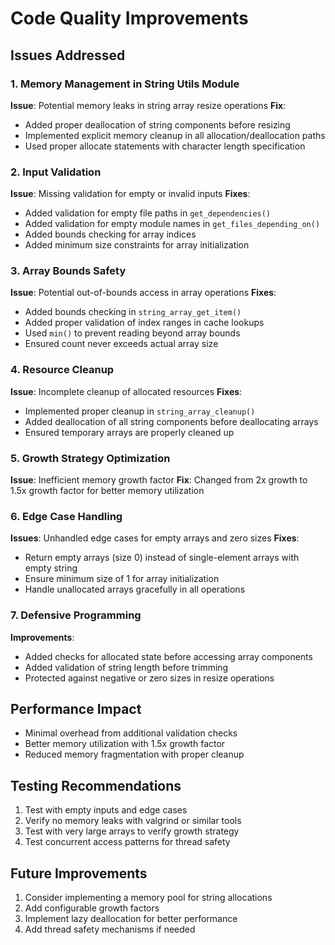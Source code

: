 # Code Quality Improvements

## Issues Addressed

### 1. Memory Management in String Utils Module
**Issue**: Potential memory leaks in string array resize operations
**Fix**: 
- Added proper deallocation of string components before resizing
- Implemented explicit memory cleanup in all allocation/deallocation paths
- Used proper allocate statements with character length specification

### 2. Input Validation
**Issue**: Missing validation for empty or invalid inputs
**Fixes**:
- Added validation for empty file paths in `get_dependencies()`
- Added validation for empty module names in `get_files_depending_on()`
- Added bounds checking for array indices
- Added minimum size constraints for array initialization

### 3. Array Bounds Safety
**Issue**: Potential out-of-bounds access in array operations
**Fixes**:
- Added bounds checking in `string_array_get_item()`
- Added proper validation of index ranges in cache lookups
- Used `min()` to prevent reading beyond array bounds
- Ensured count never exceeds actual array size

### 4. Resource Cleanup
**Issue**: Incomplete cleanup of allocated resources
**Fixes**:
- Implemented proper cleanup in `string_array_cleanup()`
- Added deallocation of all string components before deallocating arrays
- Ensured temporary arrays are properly cleaned up

### 5. Growth Strategy Optimization
**Issue**: Inefficient memory growth factor
**Fix**: Changed from 2x growth to 1.5x growth factor for better memory utilization

### 6. Edge Case Handling
**Issues**: Unhandled edge cases for empty arrays and zero sizes
**Fixes**:
- Return empty arrays (size 0) instead of single-element arrays with empty string
- Ensure minimum size of 1 for array initialization
- Handle unallocated arrays gracefully in all operations

### 7. Defensive Programming
**Improvements**:
- Added checks for allocated state before accessing array components
- Added validation of string length before trimming
- Protected against negative or zero sizes in resize operations

## Performance Impact
- Minimal overhead from additional validation checks
- Better memory utilization with 1.5x growth factor
- Reduced memory fragmentation with proper cleanup

## Testing Recommendations
1. Test with empty inputs and edge cases
2. Verify no memory leaks with valgrind or similar tools
3. Test with very large arrays to verify growth strategy
4. Test concurrent access patterns for thread safety

## Future Improvements
1. Consider implementing a memory pool for string allocations
2. Add configurable growth factors
3. Implement lazy deallocation for better performance
4. Add thread safety mechanisms if needed